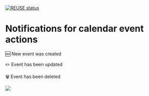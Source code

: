 <!--
  - SPDX-FileCopyrightText: 2018 Nextcloud GmbH and Nextcloud contributors
  - SPDX-License-Identifier: AGPL-3.0-or-later
-->

[![REUSE status](https://api.reuse.software/badge/github.com/nextcloud/event_update_notification)](https://api.reuse.software/info/github.com/nextcloud/event_update_notification)

# Notifications for calendar event actions

🆕 New event was created

✏️ Event has been updated

🗑 Event has been deleted

![](https://github.com/nickv-nextcloud/event_update_notification/raw/main/docs/demo.png)
